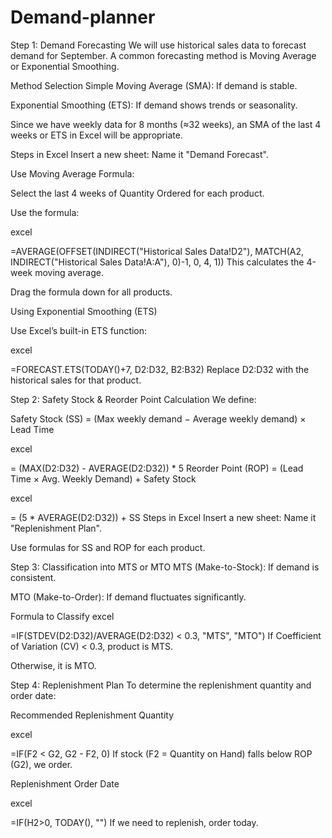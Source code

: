 # Demand-planner

Step 1: Demand Forecasting
We will use historical sales data to forecast demand for September. A common forecasting method is Moving Average or Exponential Smoothing.

Method Selection
Simple Moving Average (SMA): If demand is stable.

Exponential Smoothing (ETS): If demand shows trends or seasonality.

Since we have weekly data for 8 months (≈32 weeks), an SMA of the last 4 weeks or ETS in Excel will be appropriate.

Steps in Excel
Insert a new sheet: Name it "Demand Forecast".

Use Moving Average Formula:

Select the last 4 weeks of Quantity Ordered for each product.

Use the formula:

excel

=AVERAGE(OFFSET(INDIRECT("Historical Sales Data!D2"), MATCH(A2, INDIRECT("Historical Sales Data!A:A"), 0)-1, 0, 4, 1))
This calculates the 4-week moving average.

Drag the formula down for all products.

Using Exponential Smoothing (ETS)

Use Excel’s built-in ETS function:

excel

=FORECAST.ETS(TODAY()+7, D2:D32, B2:B32)
Replace D2:D32 with the historical sales for that product.

Step 2: Safety Stock & Reorder Point Calculation
We define:

Safety Stock (SS) = (Max weekly demand − Average weekly demand) × Lead Time

excel

= (MAX(D2:D32) - AVERAGE(D2:D32)) * 5
Reorder Point (ROP) = (Lead Time × Avg. Weekly Demand) + Safety Stock

excel

= (5 * AVERAGE(D2:D32)) + SS
Steps in Excel
Insert a new sheet: Name it "Replenishment Plan".

Use formulas for SS and ROP for each product.

Step 3: Classification into MTS or MTO
MTS (Make-to-Stock): If demand is consistent.

MTO (Make-to-Order): If demand fluctuates significantly.

Formula to Classify
excel

=IF(STDEV(D2:D32)/AVERAGE(D2:D32) < 0.3, "MTS", "MTO")
If Coefficient of Variation (CV) < 0.3, product is MTS.

Otherwise, it is MTO.

Step 4: Replenishment Plan
To determine the replenishment quantity and order date:

Recommended Replenishment Quantity

excel

=IF(F2 < G2, G2 - F2, 0)
If stock (F2 = Quantity on Hand) falls below ROP (G2), we order.

Replenishment Order Date

excel

=IF(H2>0, TODAY(), "")
If we need to replenish, order today.
